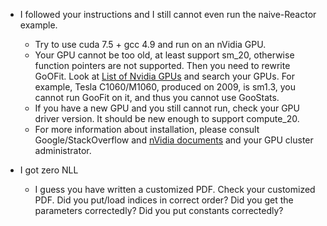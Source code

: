 - I followed your instructions and I still cannot even run the naive-Reactor example. 
	- Try to use cuda 7.5 + gcc 4.9 and run on an nVidia GPU. 
	- Your GPU cannot be too old, at least support sm_20, otherwise function pointers are not supported. Then you need to rewrite GoOFit. Look at [List of Nvidia GPUs](https://en.wikipedia.org/wiki/List_of_Nvidia_graphics_processing_units) and search your GPUs. For example, Tesla C1060/M1060, produced on 2009, is sm1.3, you cannot run GooFit on it, and thus you cannot use GooStats. 
	- If you have a new GPU and you still cannot run, check your GPU driver version. It should be new enough to support compute_20.
	- For more information about installation, please consult Google/StackOverflow and [nVidia documents](http://docs.nvidia.com/cuda/cuda-c-programming-guide/index.html) and your GPU cluster administrator.
	
- I got zero NLL
	- I guess you have written a customized PDF. Check your customized PDF. Did you put/load indices in correct order? Did you get the parameters correctedly? Did you put constants correctedly?
